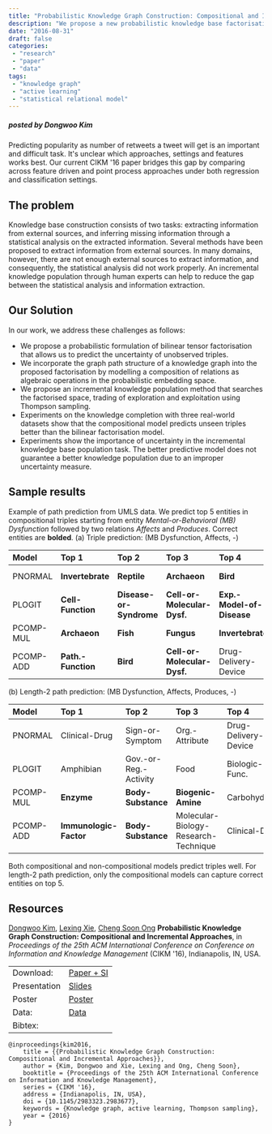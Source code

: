 ```yaml
---
title: "Probabilistic Knowledge Graph Construction: Compositional and Incremental Approaches"
description: "We propose a new probabilistic knowledge base factorisation method that benefits from the path structure of existing knowledge"
date: "2016-08-31"
draft: false
categories:
 - "research"
 - "paper"
 - "data"
tags:
 - "knowledge graph"
 - "active learning"
 - "statistical relational model"
---
```


##### posted by _Dongwoo Kim_ <br />

Predicting popularity as number of retweets a tweet will get is an important and difficult task. It's unclear which approaches, settings and features works best. Our current CIKM '16 paper bridges this gap by comparing across feature driven and point process approaches under both regression and classification settings.
<!--more-->

The problem
-------------------------
Knowledge base construction consists of two tasks: extracting information from external sources, and inferring missing information through a statistical analysis on the extracted information. Several methods have been proposed to extract information from external sources. In many domains, however, there are not enough external sources to extract information, and consequently, the statistical analysis did not work properly. An incremental knowledge population through human experts can help to reduce the gap between the statistical analysis and information extraction.

Our Solution
-------------------------
In our work, we address these challenges as follows:

* We propose a probabilistic formulation of bilinear tensor factorisation that allows us to predict the uncertainty of unobserved triples.
* We incorporate the graph path structure of a knowledge graph into the proposed factorisation by modelling a composition of relations as algebraic operations in the probabilistic embedding space.
* We propose an incremental knowledge population method that searches the factorised space, trading of exploration and exploitation using Thompson sampling.
* Experiments on the knowledge completion with three real-world datasets show that the compositional model predicts unseen triples better than the bilinear factorisation model.
* Experiments show the importance of uncertainty in the incremental knowledge base population task. The better predictive model does not guarantee a better knowledge population due to an improper uncertainty measure.


Sample results
--------------------

Example of path prediction from UMLS data. We predict top 5 entities in compositional triples starting from entity _Mental-or-Behavioral (MB) Dysfunction_ followed by two relations _Affects_ and _Produces_. Correct entities are **bolded**.
(a) Triple prediction: (MB Dysfunction, Affects, -)

|Model |Top 1 |Top 2 |Top 3 |Top 4 |Top 5|
|:----------------|:-------------|:-------------|:-------------|:-------------|:-------------|
|PNORMAL |**Invertebrate** |**Reptile** |**Archaeon** |**Bird** |**Phy.-Function**|
|PLOGIT| **Cell-Function** |**Disease-or-Syndrome**|**Cell-or-Molecular-Dysf.**|**Exp.-Model-of-Disease**|**Mental-Process**|
|PCOMP-MUL| **Archaeon**| **Fish**| **Fungus**| **Invertebrate**| **Human**|
|PCOMP-ADD| **Path.-Function**| **Bird**| **Cell-or-Molecular-Dysf.**|Drug-Delivery-Device|Congenital-Abnormality|

(b) Length-2 path prediction: (MB Dysfunction, Affects, Produces, -)

|Model| Top 1| Top 2| Top 3| Top 4| Top 5|
|:----------------|:-------------|:-------------|:-------------|:-------------|:-------------|
|PNORMAL| Clinical-Drug| Sign-or-Symptom| Org.-Attribute| Drug-Delivery-Device|Clinical-Attr.|
|PLOGIT| Amphibian| Gov.-or-Reg.-Activity|Food | Biologic-Func.| Classication|
|PCOMP-MUL| **Enzyme**| **Body-Substance**| **Biogenic-Amine**| Carbohydrate| **Immunologic-Factor**|
|PCOMP-ADD| **Immunologic-Factor**|**Body-Substance**| Molecular-Biology-Research-Technique|Clinical-Drug| Chemical-Viewed-Structurally|

Both compositional and non-compositional models predict triples well. For length-2 path prediction, only the compositional models can capture correct entities on top 5.

Resources
--------------------

[Dongwoo Kim](http://arongdari.github.io), [Lexing Xie](http://users.cecs.anu.edu.au/~xlx/), [Cheng Soon Ong](http://www.ong-home.my/) **Probabilistic Knowledge Graph Construction: Compositional and Incremental Approaches**, in *Proceedings of the 25th ACM International Conference on Conference on Information and Knowledge Management* (CIKM '16), Indianapolis, IN, USA.

| | |
|---|---|
|Download: | [Paper + SI](https://arxiv.org/abs/1608.05921)|
|Presentation| [Slides](http://cm.cecs.anu.edu.au/documents/kim_cikm16_slides.pdf)|
|Poster|[Poster](http://cm.cecs.anu.edu.au/documents/kim_cikm16_poster.pdf)|
|Data:  | [Data](https://github.com/arongdari/kg-data)|
|Bibtex: | |
```
@inproceedings{kim2016,
    title = {{Probabilistic Knowledge Graph Construction: Compositional and Incremental Approaches}},
    author = {Kim, Dongwoo and Xie, Lexing and Ong, Cheng Soon},
    booktitle = {Proceedings of the 25th ACM International Conference on Information and Knowledge Management},
    series = {CIKM '16},
    address = {Indianapolis, IN, USA},
    doi = {10.1145/2983323.2983677},
    keywords = {Knowledge graph, active learning, Thompson sampling},
    year = {2016}
}

```


<br />
<br />
